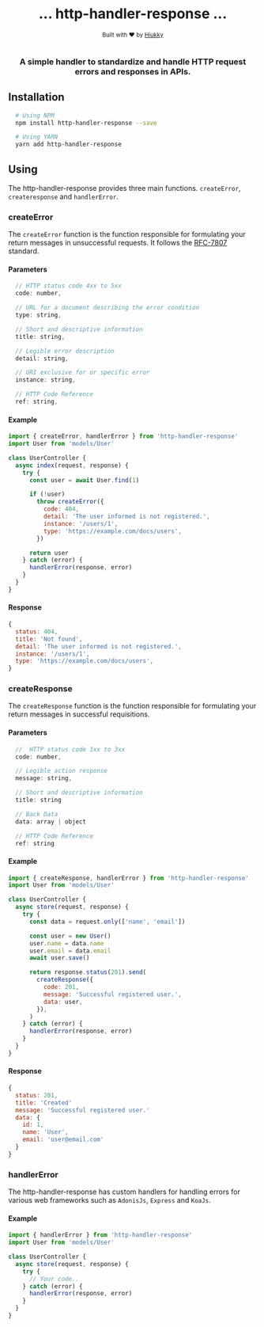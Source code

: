 <div align="center">
  <h1> ... http-handler-response ... </h1>
  <sub>Built with ❤︎ by
  <a href="https://github.com/hiukky">Hiukky</a>
  <br><br>
</div>

  <h3 align="center">A simple handler to standardize and handle HTTP request errors and responses in APIs.</h3>

## Installation

```sh
  # Using NPM
  npm install http-handler-response --save

  # Using YARN
  yarn add http-handler-response
```

## Using

The http-handler-response provides three main functions. `createError`, `createresponse` and `handlerError`.

### createError

The `createError` function is the function responsible for formulating your return messages in unsuccessful requests. It follows the [RFC-7807](https://tools.ietf.org/html/rfc7807) standard.

#### Parameters

```js
  // HTTP status code 4xx to 5xx
  code: number,

  // URL for a document describing the error condition
  type: string,

  // Short and descriptive information
  title: string,

  // Legible error description
  detail: string,

  // URI exclusive for or specific error
  instance: string,

  // HTTP Code Reference
  ref: string,
```

#### Example

```js
import { createError, handlerError } from 'http-handler-response'
import User from 'models/User'

class UserController {
  async index(request, response) {
    try {
      const user = await User.find(1)

      if (!user)
        throw createError({
          code: 404,
          detail: 'The user informed is not registered.',
          instance: '/users/1',
          type: 'https://example.com/docs/users',
        })

      return user
    } catch (error) {
      handlerError(response, error)
    }
  }
}
```

#### Response

```js
{
  status: 404,
  title: 'Not found',
  detail: 'The user informed is not registered.',
  instance: '/users/1',
  type: 'https://example.com/docs/users',
}

```

### createResponse

The `createResponse` function is the function responsible for formulating your return messages in successful requisitions.

#### Parameters

```js
  //  HTTP status code 1xx to 3xx
  code: number,

  // Legible action response
  message: string,

  // Short and descriptive information
  title: string

  // Back Data
  data: array | object

  // HTTP Code Reference
  ref: string
```

#### Example

```js
import { createResponse, handlerError } from 'http-handler-response'
import User from 'models/User'

class UserController {
  async store(request, response) {
    try {
      const data = request.only(['name', 'email'])

      const user = new User()
      user.name = data.name
      user.email = data.email
      await user.save()

      return response.status(201).send(
        createResponse({
          code: 201,
          message: 'Successful registered user.',
          data: user,
        }),
      )
    } catch (error) {
      handlerError(response, error)
    }
  }
}
```

#### Response

```js
{
  status: 201,
  title: 'Created'
  message: 'Successful registered user.'
  data: {
    id: 1,
    name: 'User',
    email: 'user@email.com'
  }
}

```

### handlerError

The http-handler-response has custom handlers for handling errors for various web frameworks such as `AdonisJs`, `Express` and `KoaJs`.

#### Example

```js
import { handlerError } from 'http-handler-response'
import User from 'models/User'

class UserController {
  async store(request, response) {
    try {
      // Your code..
    } catch (error) {
      handlerError(response, error)
    }
  }
}
```
